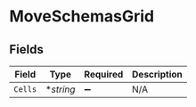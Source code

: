 # MoveSchemasGrid


## Fields

| Field              | Type               | Required           | Description        |
| ------------------ | ------------------ | ------------------ | ------------------ |
| `Cells`            | **string*          | :heavy_minus_sign: | N/A                |